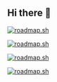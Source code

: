 ## Hi there 👋

<!--
**revengelion/revengelion** is a ✨ _special_ ✨ repository because its `README.md` (this file) appears on your GitHub profile.

Here are some ideas to get you started:

- 🔭 I’m currently working on ...
- 🌱 I’m currently learning ...
- 👯 I’m looking to collaborate on ...
- 🤔 I’m looking for help with ...
- 💬 Ask me about ...
- 📫 How to reach me: ...
- 😄 Pronouns: ...
- ⚡ Fun fact: ...
-->

[![roadmap.sh](https://roadmap.sh/card/wide/68013b806057cdb1a24b085e?variant=light&roadmaps=full-stack%2Cbackend%2Cfrontend)](https://roadmap.sh)

[![roadmap.sh](https://roadmap.sh/card/wide/68013b806057cdb1a24b085e?variant=dark&roadmaps=backend)](https://roadmap.sh)

[![roadmap.sh](https://roadmap.sh/card/tall/68013b806057cdb1a24b085e?variant=light)](https://roadmap.sh)

[![roadmap.sh](https://roadmap.sh/card/wide/68013b806057cdb1a24b085e?variant=dark&roadmaps=full-stack%2Cbackend%2Cfrontend)](https://roadmap.sh)
